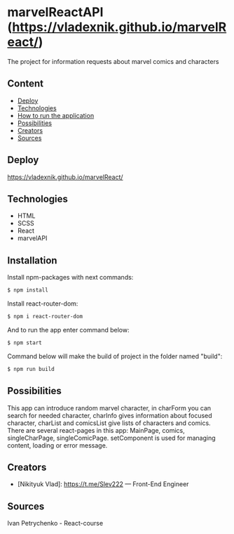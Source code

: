 
# marvelReactAPI (https://vladexnik.github.io/marvelReact/)
The project for information requests about marvel comics and characters  

## Content
- [Deploy](#deploy)
- [Technologies](#technologies)
- [How to run the application](#installation)
- [Possibilities](#possibilities)
- [Creators](#creators)
- [Sources](#sources)

## Deploy
https://vladexnik.github.io/marvelReact/

## Technologies
- HTML
- SCSS
- React
- marvelAPI

  
## Installation

Install npm-packages with next commands:
```sh
$ npm install
```
Install react-router-dom:
```sh
$ npm i react-router-dom
```
And to run the app enter command below:
```sh
$ npm start
```
Command below will make the build of project in the folder named "build":
```sh
$ npm run build
```

## Possibilities

This app can introduce random marvel character, in charForm you can search for needed character, charInfo gives information about focused character, charList and comicsList give lists of characters and comics.
There are several react-pages in this app:  MainPage, comics, singleCharPage, singleComicPage.
setComponent is used for managing content, loading or error message.

## Creators

- [Nikityuk Vlad]: https://t.me/Slev222 — Front-End Engineer

## Sources

Ivan Petrychenko - React-course   

